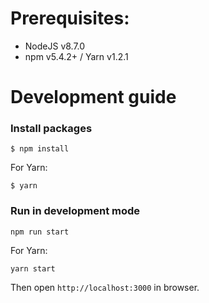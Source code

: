 # Prerequisites:
- NodeJS v8.7.0
- npm v5.4.2+ / Yarn v1.2.1 

# Development guide


### Install packages

```$ npm install```

For Yarn:

```$ yarn```

### Run in development mode

```npm run start```

For Yarn:

```yarn start```

Then open `http://localhost:3000` in browser.

